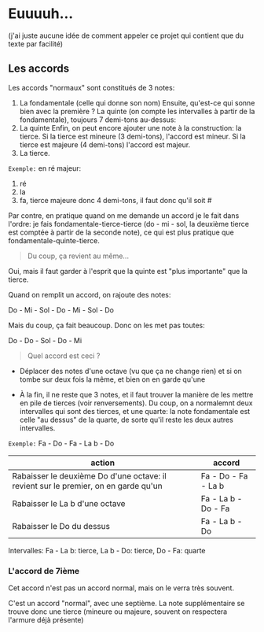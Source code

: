 # Euuuuh...
(j'ai juste aucune idée de comment appeler ce projet qui contient que du texte par facilité)

## Les accords
Les accords "normaux" sont constitués de 3 notes:
1) La fondamentale (celle qui donne son nom)
Ensuite, qu'est-ce qui sonne bien avec la première ? La quinte (on compte les intervalles à partir de la fondamentale), toujours 7 demi-tons au-dessus:
2) La quinte
Enfin, on peut encore ajouter une note à la construction: la tierce. Si la tierce est mineure (3 demi-tons), l'accord est mineur. Si la tierce est majeure (4 demi-tons) l'accord est majeur.
3) La tierce.

`Exemple:` en ré majeur: 
1) ré
2) la
3) fa, tierce majeure donc 4 demi-tons, il faut donc qu'il soit #

Par contre, en pratique quand on me demande un accord je le fait dans l'ordre: je fais fondamentale-tierce-tierce (do - mi - sol, la deuxième tierce est comptée à partir de la seconde note), ce qui est plus pratique que fondamentale-quinte-tierce.

> Du coup, ça revient au même...

Oui, mais il faut garder à l'esprit que la quinte est "plus importante" que la tierce.

Quand on remplit un accord, on rajoute des notes:

Do - Mi - Sol - Do - Mi - Sol - Do

Mais du coup, ça fait beaucoup. Donc on les met pas toutes:

Do - Do - Sol - Do - Mi  

> Quel accord est ceci ?

- Déplacer des notes d'une octave (vu que ça ne change rien) et si on tombe sur deux fois la même, et bien on en garde qu'une

- À la fin, il ne reste que 3 notes, et il faut trouver la manière de les mettre en pile de tierces (voir renversements). Du coup, on a normalemnt deux intervalles qui sont des tierces, et une quarte: la note fondamentale est celle "au dessus" de la quarte, de sorte qu'il reste les deux autres intervalles.

`Exemple:` Fa - Do - Fa - La b - Do

| action | accord |
| ------ | ------ |
| Rabaisser le deuxième Do d'une octave: il revient sur le premier, on en garde qu'un | Fa - Do - Fa - La b |
| Rabaisser le La b d'une octave | Fa - La b - Do - Fa |
| Rabaisser le Do du dessus | Fa - La b - Do |
Intervalles: Fa - La b: tierce, La b - Do: tierce, Do - Fa: quarte

### L'accord de 7ième

Cet accord n'est pas un accord normal, mais on le verra très souvent.

C'est un accord "normal", avec une septième. La note supplémentaire se trouve donc une tierce (mineure ou majeure, souvent on respectera l'armure déjà présente)